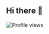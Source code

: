 ## Hi there 👋

<!-- ![Profile views](https://komarev.com/ghpvc/?username=vunicjovan&style=for-the-badge&abbreviated=true) -->
![Profile views](https://hit.yhype.me/github/profile?account_id=53936065)

<!--
**vunicjovan/vunicjovan** is a ✨ _special_ ✨ repository because its `README.md` (this file) appears on your GitHub profile.

Here are some ideas to get you started:

- 🔭 I’m currently working on ...
- 🌱 I’m currently learning ...
- 👯 I’m looking to collaborate on ...
- 🤔 I’m looking for help with ...
- 💬 Ask me about ...
- 📫 How to reach me: ...
- 😄 Pronouns: ...
- ⚡ Fun fact: ...
-->
